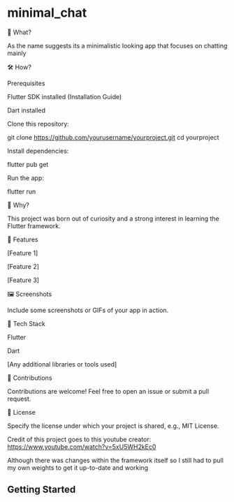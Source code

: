 # minimal_chat

🚀 What?

As the name suggests its a minimalistic looking app that focuses on chatting mainly

🛠 How?

Prerequisites

Flutter SDK installed (Installation Guide)

Dart installed

Clone this repository:

git clone https://github.com/yourusername/yourproject.git
cd yourproject

Install dependencies:

flutter pub get

Run the app:

flutter run

🤔 Why?

This project was born out of curiosity and a strong interest in learning the Flutter framework.

🎯 Features

[Feature 1]

[Feature 2]

[Feature 3]

🖼 Screenshots

Include some screenshots or GIFs of your app in action.

🔧 Tech Stack

Flutter

Dart

[Any additional libraries or tools used]

🤝 Contributions

Contributions are welcome! Feel free to open an issue or submit a pull request.

📄 License

Specify the license under which your project is shared, e.g., MIT License.



Credit of this project goes to this youtube creator: https://www.youtube.com/watch?v=5xU5WH2kEc0

Although there was changes within the framework itself so I still had to pull my own weights to get it up-to-date and working

## Getting Started


